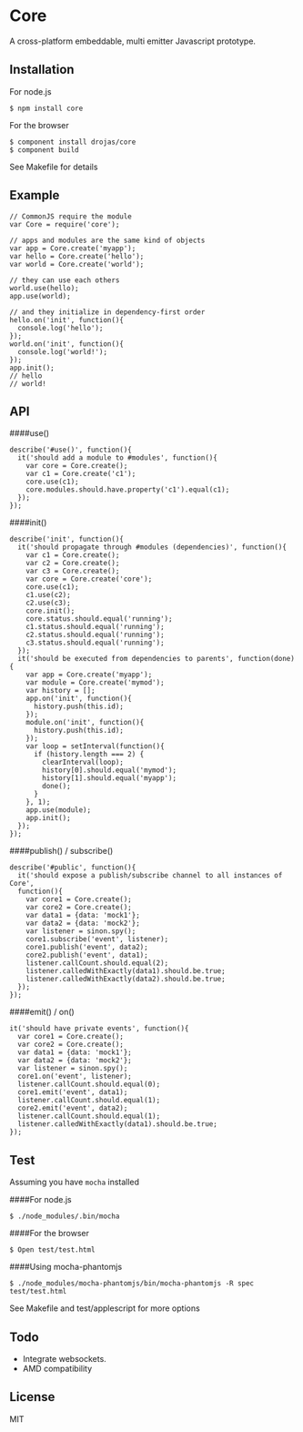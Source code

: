 
# Core

A cross-platform embeddable, multi emitter Javascript prototype.

## Installation
  
For node.js

    $ npm install core

For the browser

    $ component install drojas/core    
    $ component build

See Makefile for details

## Example

```
// CommonJS require the module
var Core = require('core');

// apps and modules are the same kind of objects
var app = Core.create('myapp');
var hello = Core.create('hello');
var world = Core.create('world');

// they can use each others
world.use(hello);
app.use(world);

// and they initialize in dependency-first order
hello.on('init', function(){
  console.log('hello');
});
world.on('init', function(){
  console.log('world!');
});
app.init();
// hello
// world!
```

## API

####use()

```
describe('#use()', function(){
  it('should add a module to #modules', function(){
    var core = Core.create();
    var c1 = Core.create('c1');
    core.use(c1);
    core.modules.should.have.property('c1').equal(c1);
  });
});
```

####init()

```
describe('init', function(){
  it('should propagate through #modules (dependencies)', function(){
    var c1 = Core.create();
    var c2 = Core.create();
    var c3 = Core.create();
    var core = Core.create('core');
    core.use(c1);
    c1.use(c2);
    c2.use(c3);
    core.init();
    core.status.should.equal('running');
    c1.status.should.equal('running');
    c2.status.should.equal('running');
    c3.status.should.equal('running');
  });
  it('should be executed from dependencies to parents', function(done){
    var app = Core.create('myapp');
    var module = Core.create('mymod');
    var history = [];
    app.on('init', function(){
      history.push(this.id);
    });
    module.on('init', function(){
      history.push(this.id);
    });
    var loop = setInterval(function(){
      if (history.length === 2) {
        clearInterval(loop);
        history[0].should.equal('mymod');
        history[1].should.equal('myapp');
        done();
      }
    }, 1);
    app.use(module);
    app.init();
  });
});
```

####publish() / subscribe()

```
describe('#public', function(){
  it('should expose a publish/subscribe channel to all instances of Core',
  function(){
    var core1 = Core.create();
    var core2 = Core.create();
    var data1 = {data: 'mock1'};
    var data2 = {data: 'mock2'};
    var listener = sinon.spy();
    core1.subscribe('event', listener);
    core1.publish('event', data2);
    core2.publish('event', data1);
    listener.callCount.should.equal(2);
    listener.calledWithExactly(data1).should.be.true;
    listener.calledWithExactly(data2).should.be.true;
  });
});
```

####emit() / on()


```
it('should have private events', function(){
  var core1 = Core.create();
  var core2 = Core.create();
  var data1 = {data: 'mock1'};
  var data2 = {data: 'mock2'};
  var listener = sinon.spy();
  core1.on('event', listener);
  listener.callCount.should.equal(0);
  core1.emit('event', data1);
  listener.callCount.should.equal(1);
  core2.emit('event', data2);
  listener.callCount.should.equal(1);
  listener.calledWithExactly(data1).should.be.true;
});
```

## Test

Assuming you have `mocha` installed

####For node.js

    $ ./node_modules/.bin/mocha

####For the browser

    $ Open test/test.html
    
####Using mocha-phantomjs

    $ ./node_modules/mocha-phantomjs/bin/mocha-phantomjs -R spec test/test.html
    
See Makefile and test/applescript for more options

## Todo

- Integrate websockets.
- AMD compatibility

## License

  MIT
